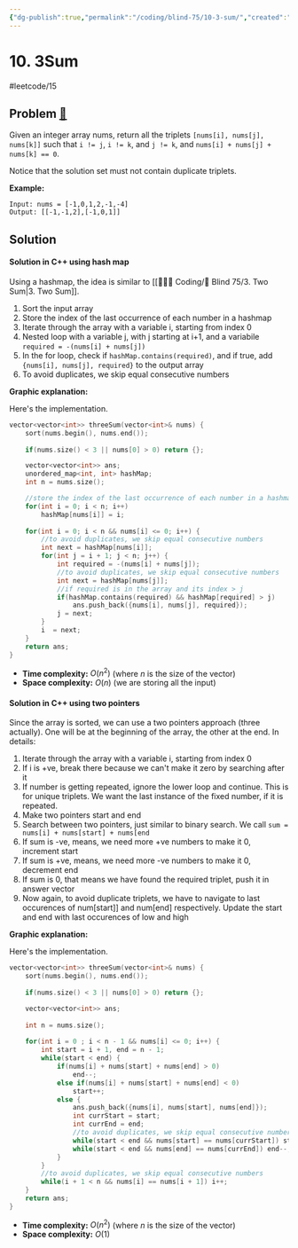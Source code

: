 ```yaml
---
{"dg-publish":true,"permalink":"/coding/blind-75/10-3-sum/","created":"2023-08-11T22:58:12.456+02:00","updated":"2023-09-25T19:14:39.274+02:00"}
---
```


# 10. 3Sum
#leetcode/15
## Problem [🔗](https://leetcode.com/problems/3sum)
Given an integer array nums, return all the triplets `[nums[i], nums[j], nums[k]]` such that `i != j`, `i != k`, and `j != k`, and `nums[i] + nums[j] + nums[k] == 0`.

Notice that the solution set must not contain duplicate triplets.

**Example:**
```
Input: nums = [-1,0,1,2,-1,-4]
Output: [[-1,-1,2],[-1,0,1]]
```

## Solution
#### Solution in C++ using hash map
Using a hashmap, the idea is similar to [[👨🏼‍💻 Coding/🧠 Blind 75/3. Two Sum\|3. Two Sum]].
1. Sort the input array
2. Store the index of the last occurrence of each number in a hashmap
3. Iterate through the array with a variable i, starting from index 0
4. Nested loop with a variable j, with j starting at i+1, and a variabile `required = -(nums[i] + nums[j])`
5. In the for loop, check if `hashMap.contains(required)`, and if true, add `{nums[i], nums[j], required}` to the output array
6. To avoid duplicates, we skip equal consecutive numbers

**Graphic explanation:**

<style> .container {font-family: sans-serif; text-align: center;} .button-wrapper button {z-index: 1;height: 40px; width: 100px; margin: 10px;padding: 5px;} .excalidraw .App-menu_top .buttonList { display: flex;} .excalidraw-wrapper { height: 800px; margin: 50px; position: relative;} :root[dir="ltr"] .excalidraw .layer-ui__wrapper .zen-mode-transition.App-menu_bottom--transition-left {transform: none;} </style><script src="https://cdn.jsdelivr.net/npm/react@17/umd/react.production.min.js"></script><script src="https://cdn.jsdelivr.net/npm/react-dom@17/umd/react-dom.production.min.js"></script><script type="text/javascript" src="https://cdn.jsdelivr.net/npm/@excalidraw/excalidraw@0/dist/excalidraw.production.min.js"></script><div id="ThreeSumexcalidraw.md1"></div><script>(function(){const InitialData={"type":"excalidraw","version":2,"source":"https://github.com/zsviczian/obsidian-excalidraw-plugin/releases/tag/1.9.2","elements":[{"type":"rectangle","version":682,"versionNonce":2038499729,"isDeleted":false,"id":"KBnmzjhC1ohaBYLC-E78N","fillStyle":"hachure","strokeWidth":1,"strokeStyle":"solid","roughness":1,"opacity":100,"angle":0,"x":-223.24482152323856,"y":-373.6533822286221,"strokeColor":"#000000","backgroundColor":"transparent","width":691.4482875437411,"height":115,"seed":715784260,"groupIds":[],"roundness":null,"boundElements":[],"updated":1695128877624,"link":null,"locked":false,"customData":{"legacyTextWrap":true}},{"type":"line","version":287,"versionNonce":572183551,"isDeleted":false,"id":"PBk6wSzDi_2iM6qmCGMwt","fillStyle":"hachure","strokeWidth":1,"strokeStyle":"solid","roughness":1,"opacity":100,"angle":0,"x":-116.48851964335574,"y":-372.07914821983303,"strokeColor":"#000000","backgroundColor":"transparent","width":0,"height":114.60369873046875,"seed":757601788,"groupIds":[],"roundness":{"type":2},"boundElements":[],"updated":1695128877624,"link":null,"locked":false,"startBinding":null,"endBinding":null,"lastCommittedPoint":null,"startArrowhead":null,"endArrowhead":null,"points":[[0,0],[0,114.60369873046875]]},{"type":"line","version":362,"versionNonce":1084993393,"isDeleted":false,"id":"Oq1DJUTo3jkyTllNm9Lf2","fillStyle":"hachure","strokeWidth":1,"strokeStyle":"solid","roughness":1,"opacity":100,"angle":0,"x":1.088933969925506,"y":-370.5293130147549,"strokeColor":"#000000","backgroundColor":"transparent","width":0,"height":114.60369873046875,"seed":696866756,"groupIds":[],"roundness":{"type":2},"boundElements":[],"updated":1695128877624,"link":null,"locked":false,"startBinding":null,"endBinding":null,"lastCommittedPoint":null,"startArrowhead":null,"endArrowhead":null,"points":[[0,0],[0,114.60369873046875]]},{"type":"line","version":632,"versionNonce":884866079,"isDeleted":false,"id":"L_L8a_fGumiolC3mxLndq","fillStyle":"hachure","strokeWidth":1,"strokeStyle":"solid","roughness":1,"opacity":100,"angle":0,"x":114.28809168476926,"y":-371.0781106221768,"strokeColor":"#000000","backgroundColor":"transparent","width":0,"height":114.60369873046875,"seed":271316604,"groupIds":[],"roundness":{"type":2},"boundElements":[],"updated":1695128877624,"link":null,"locked":false,"startBinding":null,"endBinding":null,"lastCommittedPoint":null,"startArrowhead":null,"endArrowhead":null,"points":[[0,0],[0,114.60369873046875]]},{"type":"line","version":771,"versionNonce":2068224337,"isDeleted":false,"id":"tVdUyGvk6gwf31mC6glZK","fillStyle":"hachure","strokeWidth":1,"strokeStyle":"solid","roughness":1,"opacity":100,"angle":0,"x":229.574163462113,"y":-371.1963967549893,"strokeColor":"#000000","backgroundColor":"transparent","width":0,"height":114.60369873046875,"seed":1368506180,"groupIds":[],"roundness":{"type":2},"boundElements":[],"updated":1695128877624,"link":null,"locked":false,"startBinding":null,"endBinding":null,"lastCommittedPoint":null,"startArrowhead":null,"endArrowhead":null,"points":[[0,0],[0,114.60369873046875]]},{"type":"text","version":242,"versionNonce":889659455,"isDeleted":false,"id":"M7aFcTrX","fillStyle":"hachure","strokeWidth":1,"strokeStyle":"solid","roughness":1,"opacity":100,"angle":0,"x":-182.298883412887,"y":-334.85791103721584,"strokeColor":"#000000","backgroundColor":"transparent","width":24.551986694335938,"height":45,"seed":417318652,"groupIds":[],"roundness":null,"boundElements":[],"updated":1695128877624,"link":null,"locked":false,"fontSize":36,"fontFamily":1,"text":"-1","rawText":"-1","textAlign":"left","verticalAlign":"top","containerId":null,"originalText":"-1","lineHeight":1.25,"baseline":32},{"type":"text","version":185,"versionNonce":1521043249,"isDeleted":false,"id":"fu0KfxFG","fillStyle":"hachure","strokeWidth":1,"strokeStyle":"solid","roughness":1,"opacity":100,"angle":0,"x":-72.7138766990198,"y":-335.67312686586865,"strokeColor":"#000000","backgroundColor":"transparent","width":24.767990112304688,"height":45,"seed":992032452,"groupIds":[],"roundness":null,"boundElements":[],"updated":1695128877624,"link":null,"locked":false,"fontSize":36,"fontFamily":1,"text":"0","rawText":"0","textAlign":"left","verticalAlign":"top","containerId":null,"originalText":"0","lineHeight":1.25,"baseline":32},{"type":"text","version":236,"versionNonce":1960231007,"isDeleted":false,"id":"bZarcjO1","fillStyle":"hachure","strokeWidth":1,"strokeStyle":"solid","roughness":1,"opacity":100,"angle":0,"x":162.94460108418332,"y":-338.79530792264256,"strokeColor":"#000000","backgroundColor":"transparent","width":25.631988525390625,"height":45,"seed":1121304132,"groupIds":[],"roundness":null,"boundElements":[],"updated":1695128877624,"link":null,"locked":false,"fontSize":36,"fontFamily":1,"text":"2","rawText":"2","textAlign":"left","verticalAlign":"top","containerId":null,"originalText":"2","lineHeight":1.25,"baseline":32},{"type":"text","version":200,"versionNonce":2033924369,"isDeleted":false,"id":"jw8cNnJS","fillStyle":"hachure","strokeWidth":1,"strokeStyle":"solid","roughness":1,"opacity":100,"angle":0,"x":275.64836695332394,"y":-338.26476745633397,"strokeColor":"#000000","backgroundColor":"transparent","width":24.551986694335938,"height":45,"seed":1293891580,"groupIds":[],"roundness":null,"boundElements":[],"updated":1695128877624,"link":null,"locked":false,"fontSize":36,"fontFamily":1,"text":"-1","rawText":"-1","textAlign":"left","verticalAlign":"top","containerId":null,"originalText":"-1","lineHeight":1.25,"baseline":32},{"type":"text","version":133,"versionNonce":905796735,"isDeleted":false,"id":"hozIbyJq","fillStyle":"hachure","strokeWidth":1,"strokeStyle":"solid","roughness":1,"opacity":100,"angle":0,"x":-374.30340578745665,"y":-339.0808092251269,"strokeColor":"#000000","backgroundColor":"transparent","width":103.67996215820312,"height":45,"seed":2045936508,"groupIds":[],"roundness":null,"boundElements":[],"updated":1695128877624,"link":null,"locked":false,"fontSize":36,"fontFamily":1,"text":"Input:","rawText":"Input:","textAlign":"left","verticalAlign":"top","containerId":null,"originalText":"Input:","lineHeight":1.25,"baseline":32},{"type":"text","version":227,"versionNonce":1440426513,"isDeleted":false,"id":"AepHEZNp","fillStyle":"hachure","strokeWidth":1,"strokeStyle":"solid","roughness":1,"opacity":100,"angle":0,"x":-631.8947204909665,"y":-123.03880191907513,"strokeColor":"#000000","backgroundColor":"transparent","width":196.3079071044922,"height":45,"seed":528873028,"groupIds":[],"roundness":null,"boundElements":[],"updated":1695109273871,"link":null,"locked":false,"fontSize":36,"fontFamily":1,"text":"Operations:","rawText":"Operations:","textAlign":"left","verticalAlign":"top","containerId":null,"originalText":"Operations:","lineHeight":1.25,"baseline":32},{"type":"text","version":115,"versionNonce":947121905,"isDeleted":false,"id":"o0DnBPO6","fillStyle":"hachure","strokeWidth":1,"strokeStyle":"solid","roughness":1,"opacity":100,"angle":0,"x":54.087014475372655,"y":-336.7003601267585,"strokeColor":"#1e1e1e","backgroundColor":"transparent","width":9.755996704101562,"height":45,"seed":574694527,"groupIds":[],"roundness":null,"boundElements":[],"updated":1695128877624,"link":null,"locked":false,"fontSize":36,"fontFamily":1,"text":"1","rawText":"1","textAlign":"left","verticalAlign":"top","containerId":null,"originalText":"1","lineHeight":1.25,"baseline":32},{"type":"line","version":384,"versionNonce":742093983,"isDeleted":false,"id":"0L_baol2KsG5YabTz2QeT","fillStyle":"hachure","strokeWidth":2,"strokeStyle":"solid","roughness":0,"opacity":100,"angle":0,"x":350.67532677132976,"y":-372.09571531621356,"strokeColor":"#000000","backgroundColor":"transparent","width":0,"height":114.60369873046875,"seed":666359999,"groupIds":[],"roundness":{"type":2},"boundElements":[],"updated":1695128877624,"link":null,"locked":false,"startBinding":null,"endBinding":null,"lastCommittedPoint":null,"startArrowhead":null,"endArrowhead":null,"points":[[0,0],[0,114.60369873046875]]},{"type":"text","version":137,"versionNonce":1591404753,"isDeleted":false,"id":"0lyWhOCp","fillStyle":"hachure","strokeWidth":2,"strokeStyle":"solid","roughness":0,"opacity":100,"angle":0,"x":405.22676222474945,"y":-339.4888818819088,"strokeColor":"#1e1e1e","backgroundColor":"transparent","width":23.039993286132812,"height":45,"seed":298775135,"groupIds":[],"roundness":null,"boundElements":[],"updated":1695128877624,"link":null,"locked":false,"fontSize":36,"fontFamily":1,"text":"4","rawText":"4","textAlign":"left","verticalAlign":"top","containerId":null,"originalText":"4","lineHeight":1.25,"baseline":32},{"type":"text","version":192,"versionNonce":1939085279,"isDeleted":false,"id":"UjbOtwmN","fillStyle":"hachure","strokeWidth":1,"strokeStyle":"solid","roughness":1,"opacity":100,"angle":0,"x":-379.62266867674776,"y":-121.51785939396575,"strokeColor":"#000000","backgroundColor":"transparent","width":123.98397827148438,"height":45,"seed":570790559,"groupIds":[],"roundness":null,"boundElements":[],"updated":1695109273872,"link":null,"locked":false,"fontSize":36,"fontFamily":1,"text":"1. Sort:","rawText":"1. Sort:","textAlign":"left","verticalAlign":"top","containerId":null,"originalText":"1. Sort:","lineHeight":1.25,"baseline":32},{"type":"rectangle","version":705,"versionNonce":1363220881,"isDeleted":false,"id":"11uEImFeELTduXX488e0H","fillStyle":"hachure","strokeWidth":1,"strokeStyle":"solid","roughness":1,"opacity":100,"angle":0,"x":-216.47636161527817,"y":-151.35799780884136,"strokeColor":"#000000","backgroundColor":"transparent","width":691.4482875437411,"height":115,"seed":466730033,"groupIds":[],"roundness":null,"boundElements":[],"updated":1695109273872,"link":null,"locked":false,"customData":{"legacyTextWrap":true}},{"type":"line","version":310,"versionNonce":841204735,"isDeleted":false,"id":"hxzXuvFRfyXOTZ28oyt2C","fillStyle":"hachure","strokeWidth":1,"strokeStyle":"solid","roughness":1,"opacity":100,"angle":0,"x":-109.72005973539535,"y":-149.7837638000523,"strokeColor":"#000000","backgroundColor":"transparent","width":0,"height":114.60369873046875,"seed":1200426513,"groupIds":[],"roundness":{"type":2},"boundElements":[],"updated":1695109273872,"link":null,"locked":false,"startBinding":null,"endBinding":null,"lastCommittedPoint":null,"startArrowhead":null,"endArrowhead":null,"points":[[0,0],[0,114.60369873046875]]},{"type":"line","version":385,"versionNonce":1172946801,"isDeleted":false,"id":"re4dgwsnKojoS6hZbQAWH","fillStyle":"hachure","strokeWidth":1,"strokeStyle":"solid","roughness":1,"opacity":100,"angle":0,"x":7.857393877885897,"y":-148.2339285949742,"strokeColor":"#000000","backgroundColor":"transparent","width":0,"height":114.60369873046875,"seed":1740841969,"groupIds":[],"roundness":{"type":2},"boundElements":[],"updated":1695109273872,"link":null,"locked":false,"startBinding":null,"endBinding":null,"lastCommittedPoint":null,"startArrowhead":null,"endArrowhead":null,"points":[[0,0],[0,114.60369873046875]]},{"type":"line","version":655,"versionNonce":908651551,"isDeleted":false,"id":"JhY-voQ-95gYvJnu3O3gy","fillStyle":"hachure","strokeWidth":1,"strokeStyle":"solid","roughness":1,"opacity":100,"angle":0,"x":121.05655159272965,"y":-148.78272620239608,"strokeColor":"#000000","backgroundColor":"transparent","width":0,"height":114.60369873046875,"seed":679181777,"groupIds":[],"roundness":{"type":2},"boundElements":[],"updated":1695109273872,"link":null,"locked":false,"startBinding":null,"endBinding":null,"lastCommittedPoint":null,"startArrowhead":null,"endArrowhead":null,"points":[[0,0],[0,114.60369873046875]]},{"type":"line","version":794,"versionNonce":1312991569,"isDeleted":false,"id":"mzLl_z_6N-NGapJGnIwwR","fillStyle":"hachure","strokeWidth":1,"strokeStyle":"solid","roughness":1,"opacity":100,"angle":0,"x":236.3426233700734,"y":-148.90101233520858,"strokeColor":"#000000","backgroundColor":"transparent","width":0,"height":114.60369873046875,"seed":1221434289,"groupIds":[],"roundness":{"type":2},"boundElements":[],"updated":1695109273872,"link":null,"locked":false,"startBinding":null,"endBinding":null,"lastCommittedPoint":null,"startArrowhead":null,"endArrowhead":null,"points":[[0,0],[0,114.60369873046875]]},{"type":"text","version":265,"versionNonce":731123775,"isDeleted":false,"id":"GZFARgyn","fillStyle":"hachure","strokeWidth":1,"strokeStyle":"solid","roughness":1,"opacity":100,"angle":0,"x":-175.5304235049266,"y":-112.56252661743513,"strokeColor":"#000000","backgroundColor":"transparent","width":24.551986694335938,"height":45,"seed":954269073,"groupIds":[],"roundness":null,"boundElements":[],"updated":1695109273872,"link":null,"locked":false,"fontSize":36,"fontFamily":1,"text":"-1","rawText":"-1","textAlign":"left","verticalAlign":"top","containerId":null,"originalText":"-1","lineHeight":1.25,"baseline":32},{"type":"text","version":210,"versionNonce":329471793,"isDeleted":false,"id":"vEC1sxW1","fillStyle":"hachure","strokeWidth":1,"strokeStyle":"solid","roughness":1,"opacity":100,"angle":0,"x":-65.94541679105942,"y":-113.37774244608788,"strokeColor":"#000000","backgroundColor":"transparent","width":24.551986694335938,"height":45,"seed":2012029809,"groupIds":[],"roundness":null,"boundElements":[],"updated":1695109273872,"link":null,"locked":false,"fontSize":36,"fontFamily":1,"text":"-1","rawText":"-1","textAlign":"left","verticalAlign":"top","containerId":null,"originalText":"-1","lineHeight":1.25,"baseline":32},{"type":"text","version":260,"versionNonce":1816506463,"isDeleted":false,"id":"fObUUe5e","fillStyle":"hachure","strokeWidth":1,"strokeStyle":"solid","roughness":1,"opacity":100,"angle":0,"x":169.7130609921437,"y":-116.4999235028619,"strokeColor":"#000000","backgroundColor":"transparent","width":9.755996704101562,"height":45,"seed":842632529,"groupIds":[],"roundness":null,"boundElements":[],"updated":1695109273872,"link":null,"locked":false,"fontSize":36,"fontFamily":1,"text":"1","rawText":"1","textAlign":"left","verticalAlign":"top","containerId":null,"originalText":"1","lineHeight":1.25,"baseline":32},{"type":"text","version":224,"versionNonce":678643985,"isDeleted":false,"id":"a9pYjUYH","fillStyle":"hachure","strokeWidth":1,"strokeStyle":"solid","roughness":1,"opacity":100,"angle":0,"x":282.41682686128433,"y":-115.96938303655331,"strokeColor":"#000000","backgroundColor":"transparent","width":25.631988525390625,"height":45,"seed":522042161,"groupIds":[],"roundness":null,"boundElements":[],"updated":1695109273872,"link":null,"locked":false,"fontSize":36,"fontFamily":1,"text":"2","rawText":"2","textAlign":"left","verticalAlign":"top","containerId":null,"originalText":"2","lineHeight":1.25,"baseline":32},{"type":"text","version":146,"versionNonce":1108233343,"isDeleted":false,"id":"I5PlkLLw","fillStyle":"hachure","strokeWidth":1,"strokeStyle":"solid","roughness":1,"opacity":100,"angle":0,"x":56.855474383333046,"y":-113.40497570697782,"strokeColor":"#1e1e1e","backgroundColor":"transparent","width":24.767990112304688,"height":45,"seed":520170769,"groupIds":[],"roundness":null,"boundElements":[],"updated":1695109273872,"link":null,"locked":false,"fontSize":36,"fontFamily":1,"text":"0","rawText":"0","textAlign":"left","verticalAlign":"top","containerId":null,"originalText":"0","lineHeight":1.25,"baseline":32},{"type":"line","version":407,"versionNonce":1714028273,"isDeleted":false,"id":"15nnNYX25fe5pX6O0PyiT","fillStyle":"hachure","strokeWidth":2,"strokeStyle":"solid","roughness":0,"opacity":100,"angle":0,"x":357.44378667929016,"y":-149.80033089643283,"strokeColor":"#000000","backgroundColor":"transparent","width":0,"height":114.60369873046875,"seed":425419505,"groupIds":[],"roundness":{"type":2},"boundElements":[],"updated":1695109273872,"link":null,"locked":false,"startBinding":null,"endBinding":null,"lastCommittedPoint":null,"startArrowhead":null,"endArrowhead":null,"points":[[0,0],[0,114.60369873046875]]},{"type":"text","version":160,"versionNonce":1756259487,"isDeleted":false,"id":"WeD8RZ04","fillStyle":"hachure","strokeWidth":2,"strokeStyle":"solid","roughness":0,"opacity":100,"angle":0,"x":411.99522213270984,"y":-117.19349746212804,"strokeColor":"#1e1e1e","backgroundColor":"transparent","width":23.039993286132812,"height":45,"seed":447995089,"groupIds":[],"roundness":null,"boundElements":[],"updated":1695109273872,"link":null,"locked":false,"fontSize":36,"fontFamily":1,"text":"4","rawText":"4","textAlign":"left","verticalAlign":"top","containerId":null,"originalText":"4","lineHeight":1.25,"baseline":32},{"type":"text","version":484,"versionNonce":189724881,"isDeleted":false,"id":"Cl8WgoXH","fillStyle":"hachure","strokeWidth":1,"strokeStyle":"solid","roughness":1,"opacity":100,"angle":0,"x":-522.1027422660222,"y":94.25704376228953,"strokeColor":"#000000","backgroundColor":"transparent","width":293.18389892578125,"height":90,"seed":896792305,"groupIds":[],"roundness":null,"boundElements":[],"updated":1695109273872,"link":null,"locked":false,"fontSize":36,"fontFamily":1,"text":"2. Store indexes\n    in hashmap:","rawText":"2. Store indexes\n    in hashmap:","textAlign":"left","verticalAlign":"top","containerId":null,"originalText":"2. Store indexes\n    in hashmap:","lineHeight":1.25,"baseline":77},{"type":"text","version":75,"versionNonce":1614016133,"isDeleted":true,"id":"E8iXn1Uw","fillStyle":"hachure","strokeWidth":2,"strokeStyle":"solid","roughness":0,"opacity":100,"angle":0,"x":-191.24700081724933,"y":121.39707604007333,"strokeColor":"#1e1e1e","backgroundColor":"transparent","width":439.9918212890625,"height":45,"seed":1539888799,"groupIds":[],"roundness":null,"boundElements":[],"updated":1695668089168,"link":null,"locked":false,"fontSize":36,"fontFamily":1,"text":"{ -1:1, 0:2, 1:3, 2:4, 4:5 }","rawText":"{ -1:1, 0:2, 1:3, 2:4, 4:5 }","textAlign":"left","verticalAlign":"top","containerId":null,"originalText":"{ -1:1, 0:2, 1:3, 2:4, 4:5 }","lineHeight":1.25,"baseline":32}],"appState":{"theme":"dark","viewBackgroundColor":"#ffffff","currentItemStrokeColor":"#1e1e1e","currentItemBackgroundColor":"transparent","currentItemFillStyle":"hachure","currentItemStrokeWidth":2,"currentItemStrokeStyle":"solid","currentItemRoughness":0,"currentItemOpacity":100,"currentItemFontFamily":1,"currentItemFontSize":36,"currentItemTextAlign":"left","currentItemStartArrowhead":null,"currentItemEndArrowhead":"triangle","scrollX":794.2906456472651,"scrollY":621.9572838164997,"zoom":{"value":0.7999999999999999},"currentItemRoundness":"sharp","gridSize":null,"colorPalette":{},"currentStrokeOptions":null,"previousGridSize":null},"files":{}};InitialData.scrollToContent=true;App=()=>{const e=React.useRef(null),t=React.useRef(null),[n,i]=React.useState({width:void 0,height:void 0});return React.useEffect(()=>{i({width:t.current.getBoundingClientRect().width,height:t.current.getBoundingClientRect().height});const e=()=>{i({width:t.current.getBoundingClientRect().width,height:t.current.getBoundingClientRect().height})};return window.addEventListener("resize",e),()=>window.removeEventListener("resize",e)},[t]),React.createElement(React.Fragment,null,React.createElement("div",{className:"excalidraw-wrapper",ref:t},React.createElement(ExcalidrawLib.Excalidraw,{ref:e,width:n.width,height:n.height,initialData:InitialData,viewModeEnabled:!0,zenModeEnabled:!0,gridModeEnabled:!1})))},excalidrawWrapper=document.getElementById("ThreeSumexcalidraw.md1");ReactDOM.render(React.createElement(App),excalidrawWrapper);})();</script>

<div id="DeleteMiddleNodeexcalidraw.md2"></div><script>(function(){const InitialData={"type":"excalidraw","version":2,"source":"https://excalidraw.com","elements":[{"type":"text","version":133,"versionNonce":1090313713,"isDeleted":false,"id":"4SqqOiED","fillStyle":"hachure","strokeWidth":1,"strokeStyle":"solid","roughness":1,"opacity":100,"angle":0,"x":-512.0760756437596,"y":-634.6970337471778,"strokeColor":"#000000","backgroundColor":"transparent","width":58,"height":25,"seed":269210449,"groupIds":[],"strokeSharpness":"sharp","boundElements":[],"updated":1660469807686,"link":null,"locked":false,"fontSize":20,"fontFamily":1,"text":"Input:","rawText":"Input:","baseline":18,"textAlign":"left","verticalAlign":"top","containerId":null,"originalText":"Input:"},{"type":"rectangle","version":418,"versionNonce":3995039,"isDeleted":false,"id":"EhA0Toa1Oj9UsGDtlk0pa","fillStyle":"hachure","strokeWidth":1,"strokeStyle":"solid","roughness":1,"opacity":100,"angle":0,"x":-267.67110259890165,"y":-653.0545817979178,"strokeColor":"#000000","backgroundColor":"transparent","width":60,"height":61.666656494140625,"seed":634029631,"groupIds":[],"strokeSharpness":"sharp","boundElements":[{"id":"q2Ab27q2","type":"text"},{"id":"zkOnenulQlPU6QTH1ysdz","type":"arrow"},{"id":"nWVKJsGKa0kXJLhJKhqGA","type":"arrow"}],"updated":1660469807686,"link":null,"locked":false},{"type":"rectangle","version":503,"versionNonce":1718482897,"isDeleted":false,"id":"P1884abjRDiH1COZMQQDN","fillStyle":"hachure","strokeWidth":1,"strokeStyle":"solid","roughness":1,"opacity":100,"angle":0,"x":-128.98059443762935,"y":-653.2212230332693,"strokeColor":"#000000","backgroundColor":"transparent","width":60,"height":61.666656494140625,"seed":1454850353,"groupIds":[],"strokeSharpness":"sharp","boundElements":[{"id":"ecXTSpbY","type":"text"},{"id":"7H-RNiHVihSt7q8b2CxcR","type":"arrow"}],"updated":1660469807686,"link":null,"locked":false},{"type":"rectangle","version":597,"versionNonce":2037049791,"isDeleted":false,"id":"oNafvX57MxY75BTtJT92E","fillStyle":"hachure","strokeWidth":1,"strokeStyle":"solid","roughness":1,"opacity":100,"angle":0,"x":23.57886688352022,"y":-652.4712459214529,"strokeColor":"#000000","backgroundColor":"transparent","width":60,"height":61.666656494140625,"seed":71132767,"groupIds":[],"strokeSharpness":"sharp","boundElements":[{"id":"1Q5UiLHJ","type":"text"},{"id":"lTFoPMdJVoTDFzy1Sxb9p","type":"arrow"}],"updated":1660469807686,"link":null,"locked":false},{"type":"rectangle","version":697,"versionNonce":1449186737,"isDeleted":false,"id":"iPAc7srFHnUyRdTBvc0wE","fillStyle":"hachure","strokeWidth":1,"strokeStyle":"solid","roughness":1,"opacity":100,"angle":0,"x":161.07892791867647,"y":-652.6378871568045,"strokeColor":"#000000","backgroundColor":"transparent","width":60,"height":61.666656494140625,"seed":1970926353,"groupIds":[],"strokeSharpness":"sharp","boundElements":[{"id":"W053voJ1","type":"text"},{"id":"lTFoPMdJVoTDFzy1Sxb9p","type":"arrow"}],"updated":1660469807686,"link":null,"locked":false},{"type":"text","version":349,"versionNonce":1560631775,"isDeleted":false,"id":"ecXTSpbY","fillStyle":"hachure","strokeWidth":1,"strokeStyle":"solid","roughness":1,"opacity":100,"angle":0,"x":-123.98059443762935,"y":-640.387894786199,"strokeColor":"#000000","backgroundColor":"transparent","width":50,"height":36,"seed":1892378865,"groupIds":[],"strokeSharpness":"sharp","boundElements":[],"updated":1660469807686,"link":null,"locked":false,"fontSize":28,"fontFamily":1,"text":"3","rawText":"3","baseline":25,"textAlign":"center","verticalAlign":"middle","containerId":"P1884abjRDiH1COZMQQDN","originalText":"3"},{"type":"text","version":347,"versionNonce":1677522833,"isDeleted":false,"id":"1Q5UiLHJ","fillStyle":"hachure","strokeWidth":1,"strokeStyle":"solid","roughness":1,"opacity":100,"angle":0,"x":28.57886688352022,"y":-639.6379176743826,"strokeColor":"#000000","backgroundColor":"transparent","width":50,"height":36,"seed":1655741087,"groupIds":[],"strokeSharpness":"sharp","boundElements":[],"updated":1660469807686,"link":null,"locked":false,"fontSize":28,"fontFamily":1,"text":"4","rawText":"4","baseline":25,"textAlign":"center","verticalAlign":"middle","containerId":"oNafvX57MxY75BTtJT92E","originalText":"4"},{"type":"text","version":347,"versionNonce":538756607,"isDeleted":false,"id":"W053voJ1","fillStyle":"hachure","strokeWidth":1,"strokeStyle":"solid","roughness":1,"opacity":100,"angle":0,"x":166.07892791867647,"y":-639.8045589097342,"strokeColor":"#000000","backgroundColor":"transparent","width":50,"height":36,"seed":1379082961,"groupIds":[],"strokeSharpness":"sharp","boundElements":[],"updated":1660469807686,"link":null,"locked":false,"fontSize":28,"fontFamily":1,"text":"5","rawText":"5","baseline":25,"textAlign":"center","verticalAlign":"middle","containerId":"iPAc7srFHnUyRdTBvc0wE","originalText":"5"},{"type":"arrow","version":762,"versionNonce":293199217,"isDeleted":false,"id":"7H-RNiHVihSt7q8b2CxcR","fillStyle":"hachure","strokeWidth":1,"strokeStyle":"solid","roughness":1,"opacity":100,"angle":0,"x":-190.17110259890165,"y":-620.5545817979178,"strokeColor":"#000000","backgroundColor":"transparent","width":47.85713413783466,"height":0.8434717335732103,"seed":2015489727,"groupIds":[],"strokeSharpness":"round","boundElements":[],"updated":1660469807686,"link":null,"locked":false,"startBinding":null,"endBinding":{"elementId":"P1884abjRDiH1COZMQQDN","gap":13.333374023437614,"focus":-0.007209339518029114},"lastCommittedPoint":null,"startArrowhead":null,"endArrowhead":"triangle","points":[[0,0],[47.85713413783466,-0.8434717335732103]]},{"type":"arrow","version":522,"versionNonce":1102163487,"isDeleted":false,"id":"zC4-N_Yt5zMn22UB5l250","fillStyle":"hachure","strokeWidth":1,"strokeStyle":"solid","roughness":1,"opacity":100,"angle":0,"x":-47.33775909304228,"y":-621.63787952741,"strokeColor":"#000000","backgroundColor":"transparent","width":46.66668701171875,"height":0.833343505859375,"seed":105423025,"groupIds":[],"strokeSharpness":"round","boundElements":[],"updated":1660469807686,"link":null,"locked":false,"startBinding":null,"endBinding":null,"lastCommittedPoint":null,"startArrowhead":null,"endArrowhead":"triangle","points":[[0,0],[46.66668701171875,-0.833343505859375]]},{"type":"arrow","version":1242,"versionNonce":773785425,"isDeleted":false,"id":"lTFoPMdJVoTDFzy1Sxb9p","fillStyle":"hachure","strokeWidth":1,"strokeStyle":"solid","roughness":1,"opacity":100,"angle":0,"x":98.4956149303953,"y":-620.9712535508473,"strokeColor":"#000000","backgroundColor":"transparent","width":46.66668701171872,"height":0.833343505859375,"seed":1486077663,"groupIds":[],"strokeSharpness":"round","boundElements":[],"updated":1660469807686,"link":null,"locked":false,"startBinding":{"elementId":"oNafvX57MxY75BTtJT92E","gap":14.916748046875057,"focus":0.046821896291061836},"endBinding":{"elementId":"iPAc7srFHnUyRdTBvc0wE","gap":15.916625976562443,"focus":0.02614001949280372},"lastCommittedPoint":null,"startArrowhead":null,"endArrowhead":"triangle","points":[[0,0],[46.66668701171872,-0.833343505859375]]},{"type":"rectangle","version":1230,"versionNonce":213160511,"isDeleted":false,"id":"pp-ux3se446lH7eN-XEzB","fillStyle":"hachure","strokeWidth":1,"strokeStyle":"solid","roughness":1,"opacity":100,"angle":0,"x":-403.52068174060776,"y":-656.2992225376474,"strokeColor":"#000000","backgroundColor":"transparent","width":60,"height":61.666656494140625,"seed":2058576529,"groupIds":[],"strokeSharpness":"sharp","boundElements":[{"id":"zkOnenulQlPU6QTH1ysdz","type":"arrow"},{"id":"5Xw4y3vf","type":"text"}],"updated":1660469807686,"link":null,"locked":false},{"type":"arrow","version":2378,"versionNonce":876868913,"isDeleted":false,"id":"zkOnenulQlPU6QTH1ysdz","fillStyle":"hachure","strokeWidth":1,"strokeStyle":"solid","roughness":1,"opacity":100,"angle":0,"x":-330.1411732304928,"y":-622.2472689944271,"strokeColor":"#000000","backgroundColor":"transparent","width":46.66668701171881,"height":0.833343505859375,"seed":2083186801,"groupIds":[],"strokeSharpness":"round","boundElements":[],"updated":1660469807686,"link":null,"locked":false,"startBinding":{"elementId":"pp-ux3se446lH7eN-XEzB","gap":13.379508510114931,"focus":0.12729963587626458},"endBinding":{"elementId":"EhA0Toa1Oj9UsGDtlk0pa","gap":15.803383619872363,"focus":0.05346946126613694},"lastCommittedPoint":null,"startArrowhead":null,"endArrowhead":"triangle","points":[[0,0],[46.66668701171881,-0.833343505859375]]},{"type":"text","version":390,"versionNonce":436597343,"isDeleted":false,"id":"kzQJyvmy","fillStyle":"hachure","strokeWidth":1,"strokeStyle":"solid","roughness":1,"opacity":100,"angle":0,"x":-559.5820131804632,"y":-492.89920728213167,"strokeColor":"#000000","backgroundColor":"transparent","width":110,"height":25,"seed":1588253471,"groupIds":[],"strokeSharpness":"sharp","boundElements":[],"updated":1660469807686,"link":null,"locked":false,"fontSize":20,"fontFamily":1,"text":"Operations:","rawText":"Operations:","baseline":18,"textAlign":"left","verticalAlign":"top","containerId":null,"originalText":"Operations:"},{"type":"text","version":232,"versionNonce":1733306129,"isDeleted":false,"id":"q2Ab27q2","fillStyle":"hachure","strokeWidth":1,"strokeStyle":"solid","roughness":1,"opacity":100,"angle":0,"x":-262.67110259890165,"y":-640.2212535508475,"strokeColor":"#000000","backgroundColor":"transparent","width":50,"height":36,"seed":1417065041,"groupIds":[],"strokeSharpness":"sharp","boundElements":[],"updated":1660469807686,"link":null,"locked":false,"fontSize":28,"fontFamily":1,"text":"2","rawText":"2","baseline":25,"textAlign":"center","verticalAlign":"middle","containerId":"EhA0Toa1Oj9UsGDtlk0pa","originalText":"2"},{"type":"rectangle","version":593,"versionNonce":309743231,"isDeleted":false,"id":"TJiaFflcQ5yAd31wV3Epw","fillStyle":"hachure","strokeWidth":1,"strokeStyle":"solid","roughness":1,"opacity":100,"angle":0,"x":-264.69699333863144,"y":-359.5403836122629,"strokeColor":"#000000","backgroundColor":"transparent","width":60,"height":61.666656494140625,"seed":795186047,"groupIds":[],"strokeSharpness":"sharp","boundElements":[{"id":"FimuBHRk","type":"text"},{"id":"AnRSRF-cUYO2paKGto_S8","type":"arrow"},{"id":"GMfZg6D1s_asN4qyBrbbW","type":"arrow"},{"id":"g-l3przpaOlC2BdgrY5lY","type":"arrow"}],"updated":1660469807686,"link":null,"locked":false},{"type":"rectangle","version":691,"versionNonce":834346225,"isDeleted":false,"id":"9Bpy8M0NmAQNpHoaSV-ll","fillStyle":"hachure","strokeWidth":1,"strokeStyle":"solid","roughness":1,"opacity":100,"angle":0,"x":-127.1969323034752,"y":-359.70702484761443,"strokeColor":"#000000","backgroundColor":"transparent","width":60,"height":61.666656494140625,"seed":302950385,"groupIds":[],"strokeSharpness":"sharp","boundElements":[{"id":"Mk6SRfui","type":"text"},{"id":"quYmOV58EErYwvfxNMvAz","type":"arrow"}],"updated":1660469807686,"link":null,"locked":false},{"type":"rectangle","version":788,"versionNonce":818292383,"isDeleted":false,"id":"GOLvYFzWJilZE2eFmAiAj","fillStyle":"hachure","strokeWidth":1,"strokeStyle":"solid","roughness":1,"opacity":100,"angle":0,"x":28.636258614493556,"y":-358.957047735798,"strokeColor":"#000000","backgroundColor":"transparent","width":60,"height":61.666656494140625,"seed":1501875103,"groupIds":[],"strokeSharpness":"sharp","boundElements":[{"id":"VlguLRxO","type":"text"},{"id":"SD5s-SF58tUsM1xfRqTuL","type":"arrow"},{"id":"AnRSRF-cUYO2paKGto_S8","type":"arrow"}],"updated":1660469807686,"link":null,"locked":false},{"type":"rectangle","version":882,"versionNonce":1124882129,"isDeleted":false,"id":"0pBoYkoBd0BI1G3ETIeEc","fillStyle":"hachure","strokeWidth":1,"strokeStyle":"solid","roughness":1,"opacity":100,"angle":0,"x":164.05303717894668,"y":-359.1236889711496,"strokeColor":"#000000","backgroundColor":"transparent","width":60,"height":61.666656494140625,"seed":112624081,"groupIds":[],"strokeSharpness":"sharp","boundElements":[{"id":"cnZRSgHf","type":"text"},{"id":"SD5s-SF58tUsM1xfRqTuL","type":"arrow"},{"id":"DYTeuDHR30ce2qtycUdNG","type":"arrow"}],"updated":1660469807686,"link":null,"locked":false},{"type":"text","version":533,"versionNonce":61209279,"isDeleted":false,"id":"Mk6SRfui","fillStyle":"hachure","strokeWidth":1,"strokeStyle":"solid","roughness":1,"opacity":100,"angle":0,"x":-122.1969323034752,"y":-346.8736966005441,"strokeColor":"#000000","backgroundColor":"transparent","width":50,"height":36,"seed":1195900863,"groupIds":[],"strokeSharpness":"sharp","boundElements":[],"updated":1660469807686,"link":null,"locked":false,"fontSize":28,"fontFamily":1,"text":"3","rawText":"3","baseline":25,"textAlign":"center","verticalAlign":"middle","containerId":"9Bpy8M0NmAQNpHoaSV-ll","originalText":"3"},{"type":"text","version":533,"versionNonce":1843090609,"isDeleted":false,"id":"VlguLRxO","fillStyle":"hachure","strokeWidth":1,"strokeStyle":"solid","roughness":1,"opacity":100,"angle":0,"x":33.636258614493556,"y":-346.1237194887277,"strokeColor":"#000000","backgroundColor":"transparent","width":50,"height":36,"seed":822615985,"groupIds":[],"strokeSharpness":"sharp","boundElements":[],"updated":1660469807687,"link":null,"locked":false,"fontSize":28,"fontFamily":1,"text":"4","rawText":"4","baseline":25,"textAlign":"center","verticalAlign":"middle","containerId":"GOLvYFzWJilZE2eFmAiAj","originalText":"4"},{"type":"text","version":531,"versionNonce":1874217695,"isDeleted":false,"id":"cnZRSgHf","fillStyle":"hachure","strokeWidth":1,"strokeStyle":"solid","roughness":1,"opacity":100,"angle":0,"x":169.05303717894668,"y":-346.2903607240793,"strokeColor":"#000000","backgroundColor":"transparent","width":50,"height":36,"seed":1523560415,"groupIds":[],"strokeSharpness":"sharp","boundElements":[],"updated":1660469807687,"link":null,"locked":false,"fontSize":28,"fontFamily":1,"text":"5","rawText":"5","baseline":25,"textAlign":"center","verticalAlign":"middle","containerId":"0pBoYkoBd0BI1G3ETIeEc","originalText":"5"},{"type":"arrow","version":1801,"versionNonce":1171232401,"isDeleted":false,"id":"SD5s-SF58tUsM1xfRqTuL","fillStyle":"hachure","strokeWidth":1,"strokeStyle":"solid","roughness":1,"opacity":100,"angle":0,"x":103.55300666136868,"y":-328.23899017084403,"strokeColor":"#000000","backgroundColor":"transparent","width":44.583404541015554,"height":0.8085908462655311,"seed":1059783057,"groupIds":[],"strokeSharpness":"round","boundElements":[],"updated":1660469807687,"link":null,"locked":false,"startBinding":{"elementId":"GOLvYFzWJilZE2eFmAiAj","gap":14.916748046875114,"focus":0.022288822558162915},"endBinding":{"elementId":"0pBoYkoBd0BI1G3ETIeEc","gap":15.916625976562443,"focus":0.05067309322569901},"lastCommittedPoint":null,"startArrowhead":null,"endArrowhead":"triangle","points":[[0,0],[44.583404541015554,-0.8085908462655311]]},{"type":"rectangle","version":1167,"versionNonce":1904711423,"isDeleted":false,"id":"8EB6ThM9pcnrE5c5BxGi-","fillStyle":"hachure","strokeWidth":1,"strokeStyle":"solid","roughness":1,"opacity":100,"angle":0,"x":302.69761169892064,"y":-359.9766627368032,"strokeColor":"#000000","backgroundColor":"transparent","width":60,"height":61.666656494140625,"seed":1579965439,"groupIds":[],"strokeSharpness":"sharp","boundElements":[{"id":"DYTeuDHR30ce2qtycUdNG","type":"arrow"},{"id":"5Xw4y3vf","type":"text"}],"updated":1660469807687,"link":null,"locked":false},{"type":"arrow","version":2373,"versionNonce":2107677809,"isDeleted":false,"id":"DYTeuDHR30ce2qtycUdNG","fillStyle":"hachure","strokeWidth":1,"strokeStyle":"solid","roughness":1,"opacity":100,"angle":0,"x":239.34466315550918,"y":-327.7831995708183,"strokeColor":"#000000","backgroundColor":"transparent","width":47.43632256684907,"height":1.110015081776453,"seed":777430897,"groupIds":[],"strokeSharpness":"round","boundElements":[],"updated":1660469807687,"link":null,"locked":false,"startBinding":{"elementId":"0pBoYkoBd0BI1G3ETIeEc","gap":15.2916259765625,"focus":0.04968998353571918},"endBinding":{"elementId":"8EB6ThM9pcnrE5c5BxGi-","gap":15.916625976562386,"focus":0.02614001949280476},"lastCommittedPoint":null,"startArrowhead":null,"endArrowhead":"triangle","points":[[0,0],[47.43632256684907,-1.110015081776453]]},{"type":"text","version":402,"versionNonce":530210591,"isDeleted":false,"id":"FimuBHRk","fillStyle":"hachure","strokeWidth":1,"strokeStyle":"solid","roughness":1,"opacity":100,"angle":0,"x":-259.69699333863144,"y":-346.70705536519256,"strokeColor":"#000000","backgroundColor":"transparent","width":50,"height":36,"seed":90080287,"groupIds":[],"strokeSharpness":"sharp","boundElements":[],"updated":1660469807687,"link":null,"locked":false,"fontSize":28,"fontFamily":1,"text":"3","rawText":"3","baseline":25,"textAlign":"center","verticalAlign":"middle","containerId":"TJiaFflcQ5yAd31wV3Epw","originalText":"3"},{"type":"line","version":377,"versionNonce":85321297,"isDeleted":false,"id":"rnVbvNF0kGxeJwysgWGkI","fillStyle":"hachure","strokeWidth":4,"strokeStyle":"solid","roughness":0,"opacity":100,"angle":0,"x":-145.630284962374,"y":-377.7441803497127,"strokeColor":"#e67700","backgroundColor":"transparent","width":96.96934511510813,"height":96.96934511510813,"seed":2116628753,"groupIds":[],"strokeSharpness":"round","boundElements":[],"updated":1660469807687,"link":null,"locked":false,"startBinding":null,"endBinding":null,"lastCommittedPoint":null,"startArrowhead":null,"endArrowhead":null,"points":[[0,0],[96.96934511510813,96.96934511510813]]},{"type":"line","version":558,"versionNonce":1818174271,"isDeleted":false,"id":"Przp6b4QMaG0EH3ReKIhB","fillStyle":"hachure","strokeWidth":4,"strokeStyle":"solid","roughness":0,"opacity":100,"angle":1.5490174612146994,"x":-145.630284962374,"y":-381.43825063981205,"strokeColor":"#e67700","backgroundColor":"transparent","width":96.96934511510813,"height":96.96934511510813,"seed":957015167,"groupIds":[],"strokeSharpness":"round","boundElements":[],"updated":1660469807687,"link":null,"locked":false,"startBinding":null,"endBinding":null,"lastCommittedPoint":null,"startArrowhead":null,"endArrowhead":null,"points":[[0,0],[96.96934511510813,96.96934511510813]]},{"type":"rectangle","version":810,"versionNonce":803747537,"isDeleted":false,"id":"oTsDGxJTh4DuYXbdaJY70","fillStyle":"hachure","strokeWidth":1,"strokeStyle":"solid","roughness":1,"opacity":100,"angle":0,"x":-262.1900581002838,"y":-205.95123395445216,"strokeColor":"#000000","backgroundColor":"transparent","width":60,"height":61.666656494140625,"seed":1558374129,"groupIds":[],"strokeSharpness":"sharp","boundElements":[{"id":"RDC6LTo1","type":"text"},{"id":"4aKuIr0IpX2ovJg8ofjNa","type":"arrow"},{"id":"8qfSCR_ACYSGjRN7spinH","type":"arrow"}],"updated":1660469814547,"link":null,"locked":false},{"type":"rectangle","version":1050,"versionNonce":1429436049,"isDeleted":false,"id":"mAF5zrZ_lxBoSB6LuIyw3","fillStyle":"hachure","strokeWidth":1,"strokeStyle":"solid","roughness":1,"opacity":100,"angle":0,"x":-114.08531235921208,"y":-205.36789807798732,"strokeColor":"#000000","backgroundColor":"transparent","width":60,"height":61.666656494140625,"seed":72875167,"groupIds":[],"strokeSharpness":"sharp","boundElements":[{"id":"JsXv9fOk","type":"text"},{"id":"mh4EPGEAWAz3lJBRBdrI0","type":"arrow"}],"updated":1660469814547,"link":null,"locked":false},{"type":"rectangle","version":1147,"versionNonce":580943647,"isDeleted":false,"id":"J9SUSP9hXth_9JukElaUH","fillStyle":"hachure","strokeWidth":1,"strokeStyle":"solid","roughness":1,"opacity":100,"angle":0,"x":23.414748675944168,"y":-205.53453931333888,"strokeColor":"#000000","backgroundColor":"transparent","width":60,"height":61.666656494140625,"seed":178970833,"groupIds":[],"strokeSharpness":"sharp","boundElements":[{"id":"kYguCuiv","type":"text"},{"id":"mh4EPGEAWAz3lJBRBdrI0","type":"arrow"},{"id":"xOPtNqc0B2HjRHJ1myKmW","type":"arrow"}],"updated":1660469814547,"link":null,"locked":false},{"type":"text","version":796,"versionNonce":1657911039,"isDeleted":false,"id":"JsXv9fOk","fillStyle":"hachure","strokeWidth":1,"strokeStyle":"solid","roughness":1,"opacity":100,"angle":0,"x":-109.08531235921208,"y":-192.534569830917,"strokeColor":"#000000","backgroundColor":"transparent","width":50,"height":36,"seed":1921847487,"groupIds":[],"strokeSharpness":"sharp","boundElements":[],"updated":1660469814547,"link":null,"locked":false,"fontSize":28,"fontFamily":1,"text":"4","rawText":"4","baseline":25,"textAlign":"center","verticalAlign":"middle","containerId":"mAF5zrZ_lxBoSB6LuIyw3","originalText":"4"},{"type":"text","version":796,"versionNonce":889308753,"isDeleted":false,"id":"kYguCuiv","fillStyle":"hachure","strokeWidth":1,"strokeStyle":"solid","roughness":1,"opacity":100,"angle":0,"x":28.414748675944168,"y":-192.70121106626857,"strokeColor":"#000000","backgroundColor":"transparent","width":50,"height":36,"seed":353935025,"groupIds":[],"strokeSharpness":"sharp","boundElements":[],"updated":1660469814547,"link":null,"locked":false,"fontSize":28,"fontFamily":1,"text":"5","rawText":"5","baseline":25,"textAlign":"center","verticalAlign":"middle","containerId":"J9SUSP9hXth_9JukElaUH","originalText":"5"},{"type":"arrow","version":2603,"versionNonce":690672433,"isDeleted":false,"id":"mh4EPGEAWAz3lJBRBdrI0","fillStyle":"hachure","strokeWidth":1,"strokeStyle":"solid","roughness":1,"opacity":100,"angle":0,"x":-39.168564312336954,"y":-173.8679057073817,"strokeColor":"#000000","backgroundColor":"transparent","width":46.66668701171868,"height":0.8333435058594034,"seed":1565171935,"groupIds":[],"strokeSharpness":"round","boundElements":[],"updated":1660469815727,"link":null,"locked":false,"startBinding":{"elementId":"mAF5zrZ_lxBoSB6LuIyw3","focus":0.04682189629106367,"gap":14.916748046875128},"endBinding":{"elementId":"J9SUSP9hXth_9JukElaUH","focus":0.026140019492804645,"gap":15.916625976562443},"lastCommittedPoint":null,"startArrowhead":null,"endArrowhead":"triangle","points":[[0,0],[46.66668701171868,-0.8333435058594034]]},{"type":"rectangle","version":1430,"versionNonce":902768145,"isDeleted":false,"id":"Qq36OmTtvkENr0J3uSoDE","fillStyle":"hachure","strokeWidth":1,"strokeStyle":"solid","roughness":1,"opacity":100,"angle":0,"x":161.28968764078792,"y":-205.61790570738185,"strokeColor":"#000000","backgroundColor":"transparent","width":60,"height":61.666656494140625,"seed":1792254097,"groupIds":[],"strokeSharpness":"sharp","boundElements":[{"id":"xOPtNqc0B2HjRHJ1myKmW","type":"arrow"}],"updated":1660469814547,"link":null,"locked":false},{"type":"arrow","version":3178,"versionNonce":397100305,"isDeleted":false,"id":"xOPtNqc0B2HjRHJ1myKmW","fillStyle":"hachure","strokeWidth":1,"strokeStyle":"solid","roughness":1,"opacity":100,"angle":0,"x":98.70637465250665,"y":-173.9512721014248,"strokeColor":"#000000","backgroundColor":"transparent","width":46.66668701171888,"height":0.8333435058594034,"seed":371272959,"groupIds":[],"strokeSharpness":"round","boundElements":[],"updated":1660469815727,"link":null,"locked":false,"startBinding":{"elementId":"J9SUSP9hXth_9JukElaUH","focus":0.0496899835357199,"gap":15.291625976562486},"endBinding":{"elementId":"Qq36OmTtvkENr0J3uSoDE","focus":0.02614001949280812,"gap":15.916625976562386},"lastCommittedPoint":null,"startArrowhead":null,"endArrowhead":"triangle","points":[[0,0],[46.66668701171888,-0.8333435058594034]]},{"type":"text","version":622,"versionNonce":1257773759,"isDeleted":false,"id":"RDC6LTo1","fillStyle":"hachure","strokeWidth":1,"strokeStyle":"solid","roughness":1,"opacity":100,"angle":0,"x":-257.1900581002838,"y":-193.11790570738185,"strokeColor":"#000000","backgroundColor":"transparent","width":50,"height":36,"seed":965961329,"groupIds":[],"strokeSharpness":"sharp","boundElements":[],"updated":1660469814547,"link":null,"locked":false,"fontSize":28,"fontFamily":1,"text":"3","rawText":"3","baseline":25,"textAlign":"center","verticalAlign":"middle","containerId":"oTsDGxJTh4DuYXbdaJY70","originalText":"3"},{"type":"arrow","version":1331,"versionNonce":256145311,"isDeleted":false,"id":"JaQwLbdD7YuOhLwU-46uc","fillStyle":"hachure","strokeWidth":1,"strokeStyle":"solid","roughness":1,"opacity":100,"angle":0,"x":-178.7378661672787,"y":-173.3823188916832,"strokeColor":"#000000","backgroundColor":"transparent","width":46.66668701171869,"height":0.833343505859375,"seed":1544239423,"groupIds":[],"strokeSharpness":"round","boundElements":[],"updated":1660469814547,"link":null,"locked":false,"startBinding":null,"endBinding":null,"lastCommittedPoint":null,"startArrowhead":null,"endArrowhead":"triangle","points":[[0,0],[46.66668701171869,-0.833343505859375]]},{"type":"text","version":457,"versionNonce":1137915281,"isDeleted":false,"id":"2aT7HdIB","fillStyle":"hachure","strokeWidth":1,"strokeStyle":"solid","roughness":1,"opacity":100,"angle":0,"x":-98.5149200620636,"y":-413.9745573871345,"strokeColor":"#000000","backgroundColor":"transparent","width":46,"height":25,"seed":2036920735,"groupIds":[],"strokeSharpness":"sharp","boundElements":[{"id":"quYmOV58EErYwvfxNMvAz","type":"arrow"}],"updated":1660469807687,"link":null,"locked":false,"fontSize":20,"fontFamily":1,"text":"temp","rawText":"temp","baseline":18,"textAlign":"left","verticalAlign":"top","containerId":null,"originalText":"temp"},{"type":"arrow","version":1592,"versionNonce":2119264255,"isDeleted":false,"id":"quYmOV58EErYwvfxNMvAz","fillStyle":"hachure","strokeWidth":1,"strokeStyle":"solid","roughness":0,"opacity":100,"angle":1.024896506419994,"x":-88.07346751351702,"y":-387.17822134886853,"strokeColor":"#000000","backgroundColor":"transparent","width":8.571103753112311,"height":20.948992047003003,"seed":1661975505,"groupIds":[],"strokeSharpness":"round","boundElements":[],"updated":1660469807687,"link":null,"locked":false,"startBinding":{"elementId":"2aT7HdIB","gap":3.1699145733585965,"focus":-0.3113212090619076},"endBinding":{"elementId":"9Bpy8M0NmAQNpHoaSV-ll","gap":7.895782989343729,"focus":-0.41570546809487247},"lastCommittedPoint":null,"startArrowhead":null,"endArrowhead":"triangle","points":[[0,0],[8.571103753112311,20.948992047003003]]},{"type":"text","version":524,"versionNonce":1473796977,"isDeleted":false,"id":"efW6qPCK","fillStyle":"hachure","strokeWidth":0.5,"strokeStyle":"solid","roughness":0,"opacity":100,"angle":0,"x":-380.734333597975,"y":-637.7777751548074,"strokeColor":"#000000","backgroundColor":"transparent","width":14,"height":36,"seed":1080186335,"groupIds":[],"strokeSharpness":"sharp","boundElements":[],"updated":1660469807687,"link":null,"locked":false,"fontSize":28,"fontFamily":1,"text":"?","rawText":"?","baseline":25,"textAlign":"left","verticalAlign":"top","containerId":null,"originalText":"?"},{"type":"text","version":404,"versionNonce":1963069471,"isDeleted":false,"id":"3POpRm8f","fillStyle":"hachure","strokeWidth":0.5,"strokeStyle":"solid","roughness":0,"opacity":100,"angle":0,"x":311.55759830367987,"y":-345.00198431608965,"strokeColor":"#000000","backgroundColor":"transparent","width":45,"height":36,"seed":771603345,"groupIds":[],"strokeSharpness":"sharp","boundElements":[],"updated":1660469807687,"link":null,"locked":false,"fontSize":28,"fontFamily":1,"text":"null","rawText":"null","baseline":25,"textAlign":"left","verticalAlign":"top","containerId":null,"originalText":"null"},{"type":"text","version":445,"versionNonce":1326945745,"isDeleted":false,"id":"uRTFKukA","fillStyle":"hachure","strokeWidth":0.5,"strokeStyle":"solid","roughness":0,"opacity":100,"angle":0,"x":171.72087302650942,"y":-192.13588491475144,"strokeColor":"#000000","backgroundColor":"transparent","width":45,"height":36,"seed":1723998577,"groupIds":[],"strokeSharpness":"sharp","boundElements":[],"updated":1660469814547,"link":null,"locked":false,"fontSize":28,"fontFamily":1,"text":"null","rawText":"null","baseline":25,"textAlign":"left","verticalAlign":"top","containerId":null,"originalText":"null"},{"type":"text","version":451,"versionNonce":3287999,"isDeleted":false,"id":"So7fz6g0","fillStyle":"hachure","strokeWidth":0.5,"strokeStyle":"solid","roughness":0,"opacity":100,"angle":0,"x":-526.7351259943525,"y":-184.35914897888267,"strokeColor":"#000000","backgroundColor":"transparent","width":76,"height":25,"seed":1061894449,"groupIds":[],"strokeSharpness":"sharp","boundElements":[],"updated":1660469814547,"link":null,"locked":false,"fontSize":20,"fontFamily":1,"text":"Output:","rawText":"Output:","baseline":18,"textAlign":"left","verticalAlign":"top","containerId":null,"originalText":"Output:"},{"type":"arrow","version":1176,"versionNonce":2006643505,"isDeleted":false,"id":"AnRSRF-cUYO2paKGto_S8","fillStyle":"hachure","strokeWidth":1,"strokeStyle":"solid","roughness":1,"opacity":100,"angle":0,"x":-192.47667293655462,"y":-319.4579063974466,"strokeColor":"#000000","backgroundColor":"transparent","width":208.33333333333326,"height":77.77776082356769,"seed":419753567,"groupIds":[],"strokeSharpness":"round","boundElements":[],"updated":1660469807687,"link":null,"locked":false,"startBinding":{"elementId":"TJiaFflcQ5yAd31wV3Epw","gap":12.220320402076823,"focus":-0.41844748088056993},"endBinding":{"elementId":"GOLvYFzWJilZE2eFmAiAj","gap":12.77959821771492,"focus":0.33437090364729743},"lastCommittedPoint":null,"startArrowhead":null,"endArrowhead":"triangle","points":[[0,0],[104.16666666666663,77.77776082356769],[208.33333333333326,4.166666666666629]]},{"type":"rectangle","version":514,"versionNonce":438686815,"isDeleted":false,"id":"1Vs0VSNbM5oNO6vJ5bEBF","fillStyle":"hachure","strokeWidth":1,"strokeStyle":"solid","roughness":1,"opacity":100,"angle":0,"x":-265.62608559632304,"y":-507.94406031793835,"strokeColor":"#000000","backgroundColor":"transparent","width":60,"height":61.666656494140625,"seed":1615944209,"groupIds":[],"strokeSharpness":"sharp","boundElements":[{"id":"Xs57Tham","type":"text"},{"id":"i8wZ_Dm7Vf7fETgZT7MKn","type":"arrow"},{"id":"tZYHL5pF1g10utCay9pUO","type":"arrow"}],"updated":1660469807687,"link":null,"locked":false},{"type":"rectangle","version":614,"versionNonce":1662477585,"isDeleted":false,"id":"Q4OCQCUkasbVPF1HpYcvb","fillStyle":"hachure","strokeWidth":1,"strokeStyle":"solid","roughness":1,"opacity":100,"angle":0,"x":-126.93557743505073,"y":-508.1107015532899,"strokeColor":"#000000","backgroundColor":"transparent","width":60,"height":61.666656494140625,"seed":194366335,"groupIds":[],"strokeSharpness":"sharp","boundElements":[{"id":"bz6XT2TP","type":"text"},{"id":"nAXG57tv-rRpsij5z6WF_","type":"arrow"}],"updated":1660469807687,"link":null,"locked":false},{"type":"rectangle","version":708,"versionNonce":139063423,"isDeleted":false,"id":"uA7aAMt41vNjur2eTC6fZ","fillStyle":"hachure","strokeWidth":1,"strokeStyle":"solid","roughness":1,"opacity":100,"angle":0,"x":25.623883886098838,"y":-507.3607244414735,"strokeColor":"#000000","backgroundColor":"transparent","width":60,"height":61.666656494140625,"seed":2048782321,"groupIds":[],"strokeSharpness":"sharp","boundElements":[{"id":"5XyAl1Mv","type":"text"},{"id":"JxYkAiK8eKPt4RHdIMiiZ","type":"arrow"}],"updated":1660469807687,"link":null,"locked":false},{"type":"rectangle","version":808,"versionNonce":1844091633,"isDeleted":false,"id":"cfKCwoCxCtFcmEescKzQA","fillStyle":"hachure","strokeWidth":1,"strokeStyle":"solid","roughness":1,"opacity":100,"angle":0,"x":163.1239449212551,"y":-507.52736567682507,"strokeColor":"#000000","backgroundColor":"transparent","width":60,"height":61.666656494140625,"seed":854459295,"groupIds":[],"strokeSharpness":"sharp","boundElements":[{"id":"sm921fO6","type":"text"},{"id":"JxYkAiK8eKPt4RHdIMiiZ","type":"arrow"},{"id":"Y-_tRVzMERmUo-0yODexv","type":"arrow"}],"updated":1660469807687,"link":null,"locked":false},{"type":"text","version":459,"versionNonce":802523295,"isDeleted":false,"id":"bz6XT2TP","fillStyle":"hachure","strokeWidth":1,"strokeStyle":"solid","roughness":1,"opacity":100,"angle":0,"x":-121.93557743505073,"y":-495.2773733062196,"strokeColor":"#000000","backgroundColor":"transparent","width":50,"height":36,"seed":1033685457,"groupIds":[],"strokeSharpness":"sharp","boundElements":[],"updated":1660469807687,"link":null,"locked":false,"fontSize":28,"fontFamily":1,"text":"3","rawText":"3","baseline":25,"textAlign":"center","verticalAlign":"middle","containerId":"Q4OCQCUkasbVPF1HpYcvb","originalText":"3"},{"type":"text","version":457,"versionNonce":144446673,"isDeleted":false,"id":"5XyAl1Mv","fillStyle":"hachure","strokeWidth":1,"strokeStyle":"solid","roughness":1,"opacity":100,"angle":0,"x":30.623883886098838,"y":-494.5273961944032,"strokeColor":"#000000","backgroundColor":"transparent","width":50,"height":36,"seed":248133567,"groupIds":[],"strokeSharpness":"sharp","boundElements":[],"updated":1660469807687,"link":null,"locked":false,"fontSize":28,"fontFamily":1,"text":"4","rawText":"4","baseline":25,"textAlign":"center","verticalAlign":"middle","containerId":"uA7aAMt41vNjur2eTC6fZ","originalText":"4"},{"type":"text","version":457,"versionNonce":1853430975,"isDeleted":false,"id":"sm921fO6","fillStyle":"hachure","strokeWidth":1,"strokeStyle":"solid","roughness":1,"opacity":100,"angle":0,"x":168.1239449212551,"y":-494.69403742975476,"strokeColor":"#000000","backgroundColor":"transparent","width":50,"height":36,"seed":1139107761,"groupIds":[],"strokeSharpness":"sharp","boundElements":[],"updated":1660469807687,"link":null,"locked":false,"fontSize":28,"fontFamily":1,"text":"5","rawText":"5","baseline":25,"textAlign":"center","verticalAlign":"middle","containerId":"cfKCwoCxCtFcmEescKzQA","originalText":"5"},{"type":"arrow","version":982,"versionNonce":650334897,"isDeleted":false,"id":"nAXG57tv-rRpsij5z6WF_","fillStyle":"hachure","strokeWidth":1,"strokeStyle":"solid","roughness":1,"opacity":100,"angle":0,"x":-188.12608559632304,"y":-475.44406031793835,"strokeColor":"#000000","backgroundColor":"transparent","width":47.85713413783469,"height":0.8434717335732671,"seed":1699407839,"groupIds":[],"strokeSharpness":"round","boundElements":[],"updated":1660469807687,"link":null,"locked":false,"startBinding":null,"endBinding":{"elementId":"Q4OCQCUkasbVPF1HpYcvb","gap":13.333374023437614,"focus":-0.007209339518025649},"lastCommittedPoint":null,"startArrowhead":null,"endArrowhead":"triangle","points":[[0,0],[47.85713413783469,-0.8434717335732671]]},{"type":"arrow","version":631,"versionNonce":399846623,"isDeleted":false,"id":"Fhvde08ihLDTXIl8RXqHv","fillStyle":"hachure","strokeWidth":1,"strokeStyle":"solid","roughness":1,"opacity":100,"angle":0,"x":-45.29274209046366,"y":-476.52735804743054,"strokeColor":"#000000","backgroundColor":"transparent","width":46.66668701171875,"height":0.833343505859375,"seed":387926417,"groupIds":[],"strokeSharpness":"round","boundElements":[],"updated":1660469807687,"link":null,"locked":false,"startBinding":null,"endBinding":null,"lastCommittedPoint":null,"startArrowhead":null,"endArrowhead":"triangle","points":[[0,0],[46.66668701171875,-0.833343505859375]]},{"type":"arrow","version":1574,"versionNonce":1560794257,"isDeleted":false,"id":"JxYkAiK8eKPt4RHdIMiiZ","fillStyle":"hachure","strokeWidth":1,"strokeStyle":"solid","roughness":1,"opacity":100,"angle":0,"x":100.54063193297395,"y":-475.86073207086804,"strokeColor":"#000000","backgroundColor":"transparent","width":46.66668701171869,"height":0.833343505859375,"seed":1686148095,"groupIds":[],"strokeSharpness":"round","boundElements":[],"updated":1660469807687,"link":null,"locked":false,"startBinding":{"elementId":"uA7aAMt41vNjur2eTC6fZ","gap":14.916748046875114,"focus":0.04682189629105827},"endBinding":{"elementId":"cfKCwoCxCtFcmEescKzQA","gap":15.916625976562443,"focus":0.026140019492807375},"lastCommittedPoint":null,"startArrowhead":null,"endArrowhead":"triangle","points":[[0,0],[46.66668701171869,-0.833343505859375]]},{"type":"rectangle","version":1091,"versionNonce":930756863,"isDeleted":false,"id":"-EIGwHCh5y8kJkuXYmphE","fillStyle":"hachure","strokeWidth":1,"strokeStyle":"solid","roughness":1,"opacity":100,"angle":0,"x":300.99888388609884,"y":-507.61073207086804,"strokeColor":"#000000","backgroundColor":"transparent","width":60,"height":61.666656494140625,"seed":276950897,"groupIds":[],"strokeSharpness":"sharp","boundElements":[{"id":"Y-_tRVzMERmUo-0yODexv","type":"arrow"}],"updated":1660469807687,"link":null,"locked":false},{"type":"arrow","version":2147,"versionNonce":1059134065,"isDeleted":false,"id":"Y-_tRVzMERmUo-0yODexv","fillStyle":"hachure","strokeWidth":1,"strokeStyle":"solid","roughness":1,"opacity":100,"angle":0,"x":238.4155708978176,"y":-475.9440984649109,"strokeColor":"#000000","backgroundColor":"transparent","width":46.666687011718864,"height":0.8333435058594887,"seed":611040287,"groupIds":[],"strokeSharpness":"round","boundElements":[],"updated":1660469807687,"link":null,"locked":false,"startBinding":{"elementId":"cfKCwoCxCtFcmEescKzQA","gap":15.2916259765625,"focus":0.04968998353572518},"endBinding":{"elementId":"-EIGwHCh5y8kJkuXYmphE","gap":15.916625976562386,"focus":0.02614001949281075},"lastCommittedPoint":null,"startArrowhead":null,"endArrowhead":"triangle","points":[[0,0],[46.666687011718864,-0.8333435058594887]]},{"type":"text","version":328,"versionNonce":317243679,"isDeleted":false,"id":"Xs57Tham","fillStyle":"hachure","strokeWidth":1,"strokeStyle":"solid","roughness":1,"opacity":100,"angle":0,"x":-260.62608559632304,"y":-495.11073207086804,"strokeColor":"#000000","backgroundColor":"transparent","width":50,"height":36,"seed":1985272145,"groupIds":[],"strokeSharpness":"sharp","boundElements":[],"updated":1660469807687,"link":null,"locked":false,"fontSize":28,"fontFamily":1,"text":"2","rawText":"2","baseline":25,"textAlign":"center","verticalAlign":"middle","containerId":"1Vs0VSNbM5oNO6vJ5bEBF","originalText":"2"},{"type":"text","version":369,"versionNonce":2111218769,"isDeleted":false,"id":"IUuZO2sq","fillStyle":"hachure","strokeWidth":0.5,"strokeStyle":"solid","roughness":0,"opacity":100,"angle":0,"x":307.08801430607923,"y":-492.6672536748275,"strokeColor":"#000000","backgroundColor":"transparent","width":45,"height":36,"seed":1761402943,"groupIds":[],"strokeSharpness":"sharp","boundElements":[],"updated":1660469807687,"link":null,"locked":false,"fontSize":28,"fontFamily":1,"text":"null","rawText":"null","baseline":25,"textAlign":"left","verticalAlign":"top","containerId":null,"originalText":"null"},{"id":"Q_2zP_H_y1YXKdgmhcNt1","type":"ellipse","x":-119.73018614157036,"y":-501.9857435149597,"width":44.79164123535156,"height":44.79167938232422,"angle":0,"strokeColor":"#1864ab","backgroundColor":"transparent","fillStyle":"hachure","strokeWidth":1,"strokeStyle":"solid","roughness":1,"opacity":100,"groupIds":[],"strokeSharpness":"sharp","seed":816013073,"version":249,"versionNonce":1804682559,"isDeleted":false,"boundElements":[{"id":"3AIsOC2mwcj-LV2szIeG_","type":"arrow"}],"updated":1660469807687,"link":null,"locked":false},{"id":"3AIsOC2mwcj-LV2szIeG_","type":"arrow","x":-114.52190367086723,"y":-463.4440641326355,"width":105.20828247070312,"height":32.29167938232422,"angle":0,"strokeColor":"#1864ab","backgroundColor":"transparent","fillStyle":"hachure","strokeWidth":1,"strokeStyle":"solid","roughness":1,"opacity":100,"groupIds":[],"strokeSharpness":"round","seed":898393567,"version":581,"versionNonce":1157624369,"isDeleted":false,"boundElements":null,"updated":1660469807687,"link":null,"locked":false,"points":[[0,0],[-53.125,32.29167938232422],[-105.20828247070312,6.25]],"lastCommittedPoint":[-105.20828247070312,6.25],"startBinding":{"elementId":"Q_2zP_H_y1YXKdgmhcNt1","focus":-0.2174288255554885,"gap":1.1859347280417971},"endBinding":null,"startArrowhead":null,"endArrowhead":"triangle"},{"id":"yrE0yZfe","type":"text","x":-272.9606172295845,"y":-410.724468015695,"width":43,"height":25,"angle":0,"strokeColor":"#000000","backgroundColor":"transparent","fillStyle":"hachure","strokeWidth":1,"strokeStyle":"solid","roughness":1,"opacity":100,"groupIds":[],"strokeSharpness":"sharp","seed":550115967,"version":443,"versionNonce":13911391,"isDeleted":false,"boundElements":[{"id":"GMfZg6D1s_asN4qyBrbbW","type":"arrow"}],"updated":1660469807688,"link":null,"locked":false,"text":"node","rawText":"node","fontSize":20,"fontFamily":1,"textAlign":"left","verticalAlign":"top","baseline":18,"containerId":null,"originalText":"node"},{"type":"arrow","version":1202,"versionNonce":1501856785,"isDeleted":false,"id":"GMfZg6D1s_asN4qyBrbbW","fillStyle":"hachure","strokeWidth":1,"strokeStyle":"solid","roughness":0,"opacity":100,"angle":0,"x":-251.4481491600813,"y":-384.6773344991218,"strokeColor":"#000000","backgroundColor":"transparent","width":8.730894198520105,"height":17.52441903534998,"seed":227800849,"groupIds":[],"strokeSharpness":"round","boundElements":[],"updated":1660469807688,"link":null,"locked":false,"startBinding":{"elementId":"yrE0yZfe","gap":1.047133516573183,"focus":0.2429664040945216},"endBinding":{"elementId":"TJiaFflcQ5yAd31wV3Epw","gap":7.6125318515089475,"focus":0.24544936056394553},"lastCommittedPoint":null,"startArrowhead":null,"endArrowhead":"triangle","points":[[0,0],[8.730894198520105,17.52441903534998]]},{"type":"text","version":511,"versionNonce":1375879551,"isDeleted":false,"id":"LH955hju","fillStyle":"hachure","strokeWidth":1,"strokeStyle":"solid","roughness":1,"opacity":100,"angle":0,"x":-270.04650907426463,"y":-556.5301836519455,"strokeColor":"#000000","backgroundColor":"transparent","width":43,"height":25,"seed":1275248191,"groupIds":[],"strokeSharpness":"sharp","boundElements":[{"id":"i8wZ_Dm7Vf7fETgZT7MKn","type":"arrow"}],"updated":1660469807688,"link":null,"locked":false,"fontSize":20,"fontFamily":1,"text":"node","rawText":"node","baseline":18,"textAlign":"left","verticalAlign":"top","containerId":null,"originalText":"node"},{"type":"arrow","version":1342,"versionNonce":2002508273,"isDeleted":false,"id":"i8wZ_Dm7Vf7fETgZT7MKn","fillStyle":"hachure","strokeWidth":1,"strokeStyle":"solid","roughness":0,"opacity":100,"angle":0,"x":-248.53404100476138,"y":-530.4830501353723,"strokeColor":"#000000","backgroundColor":"transparent","width":8.730894198520105,"height":17.52441903534998,"seed":2034141489,"groupIds":[],"strokeSharpness":"round","boundElements":[],"updated":1660469807688,"link":null,"locked":false,"startBinding":{"elementId":"LH955hju","gap":1.0471335165732398,"focus":0.2429664040945206},"endBinding":{"elementId":"1Vs0VSNbM5oNO6vJ5bEBF","gap":5.014570782083979,"focus":0.3016392701182023},"lastCommittedPoint":null,"startArrowhead":null,"endArrowhead":"triangle","points":[[0,0],[8.730894198520105,17.52441903534998]]},{"type":"rectangle","version":1120,"versionNonce":542882207,"isDeleted":false,"id":"2gbKatR5mQ8TAwd5NCIIF","fillStyle":"hachure","strokeWidth":1,"strokeStyle":"solid","roughness":1,"opacity":100,"angle":0,"x":302.79812985356955,"y":-651.4490349826311,"strokeColor":"#000000","backgroundColor":"transparent","width":60,"height":61.666656494140625,"seed":923684383,"groupIds":[],"strokeSharpness":"sharp","boundElements":[{"id":"kbCzMBky1Q_Gu3FRYMzEj","type":"arrow"}],"updated":1660469807688,"link":null,"locked":false},{"type":"arrow","version":2159,"versionNonce":1871541201,"isDeleted":false,"id":"kbCzMBky1Q_Gu3FRYMzEj","fillStyle":"hachure","strokeWidth":1,"strokeStyle":"solid","roughness":1,"opacity":100,"angle":0,"x":240.21481686528833,"y":-619.782401376674,"strokeColor":"#000000","backgroundColor":"transparent","width":46.666687011718864,"height":0.8333435058594318,"seed":1113352017,"groupIds":[],"strokeSharpness":"round","boundElements":[],"updated":1660469807688,"link":null,"locked":false,"startBinding":null,"endBinding":{"elementId":"2gbKatR5mQ8TAwd5NCIIF","focus":0.026140019492803642,"gap":15.916625976562386},"lastCommittedPoint":null,"startArrowhead":null,"endArrowhead":"triangle","points":[[0,0],[46.666687011718864,-0.8333435058594318]]},{"type":"text","version":397,"versionNonce":823209407,"isDeleted":false,"id":"CiPWEAu1","fillStyle":"hachure","strokeWidth":0.5,"strokeStyle":"solid","roughness":0,"opacity":100,"angle":0,"x":308.88726027354994,"y":-636.5055565865906,"strokeColor":"#000000","backgroundColor":"transparent","width":45,"height":36,"seed":1836921407,"groupIds":[],"strokeSharpness":"sharp","boundElements":[],"updated":1660469807688,"link":null,"locked":false,"fontSize":28,"fontFamily":1,"text":"null","rawText":"null","baseline":25,"textAlign":"left","verticalAlign":"top","containerId":null,"originalText":"null"},{"type":"text","version":545,"versionNonce":103862705,"isDeleted":false,"id":"k4RWf1aF","fillStyle":"hachure","strokeWidth":1,"strokeStyle":"solid","roughness":1,"opacity":100,"angle":0,"x":-272.43193820247615,"y":-708.9517498423796,"strokeColor":"#000000","backgroundColor":"transparent","width":43,"height":25,"seed":1076035985,"groupIds":[],"strokeSharpness":"sharp","boundElements":[{"id":"nWVKJsGKa0kXJLhJKhqGA","type":"arrow"}],"updated":1660469807688,"link":null,"locked":false,"fontSize":20,"fontFamily":1,"text":"node","rawText":"node","baseline":18,"textAlign":"left","verticalAlign":"top","containerId":null,"originalText":"node"},{"type":"arrow","version":1374,"versionNonce":1329798623,"isDeleted":false,"id":"nWVKJsGKa0kXJLhJKhqGA","fillStyle":"hachure","strokeWidth":1,"strokeStyle":"solid","roughness":0,"opacity":100,"angle":0,"x":-250.91947013297292,"y":-682.9046163258066,"strokeColor":"#000000","backgroundColor":"transparent","width":8.730894198520133,"height":17.52441903534998,"seed":146037759,"groupIds":[],"strokeSharpness":"round","boundElements":[],"updated":1660469807688,"link":null,"locked":false,"startBinding":{"elementId":"k4RWf1aF","gap":1.0471335165730125,"focus":0.24296640409451647},"endBinding":{"elementId":"EhA0Toa1Oj9UsGDtlk0pa","gap":12.325615492538873,"focus":0.3744331790490979},"lastCommittedPoint":null,"startArrowhead":null,"endArrowhead":"triangle","points":[[0,0],[8.730894198520133,17.52441903534998]]},{"type":"rectangle","version":1426,"versionNonce":275608465,"isDeleted":false,"id":"qIcrTqCIJx-GsretMGNLo","fillStyle":"hachure","strokeWidth":1,"strokeStyle":"solid","roughness":1,"opacity":100,"angle":0,"x":-394.6794229017522,"y":-513.339475768534,"strokeColor":"#000000","backgroundColor":"transparent","width":60,"height":61.666656494140625,"seed":1230894623,"groupIds":[],"strokeSharpness":"sharp","boundElements":[{"id":"tZYHL5pF1g10utCay9pUO","type":"arrow"}],"updated":1660469807688,"link":null,"locked":false},{"type":"arrow","version":2804,"versionNonce":235014655,"isDeleted":false,"id":"tZYHL5pF1g10utCay9pUO","fillStyle":"hachure","strokeWidth":1,"strokeStyle":"solid","roughness":1,"opacity":100,"angle":0,"x":-321.29991439163723,"y":-479.287522225314,"strokeColor":"#000000","backgroundColor":"transparent","width":46.66668701171875,"height":0.833343505859375,"seed":2084257617,"groupIds":[],"strokeSharpness":"round","boundElements":[],"updated":1660469807688,"link":null,"locked":false,"startBinding":{"elementId":"qIcrTqCIJx-GsretMGNLo","gap":13.379508510114988,"focus":0.12729963587626097},"endBinding":{"elementId":"1Vs0VSNbM5oNO6vJ5bEBF","gap":9.007141783595387,"focus":0.11816418093664796},"lastCommittedPoint":null,"startArrowhead":null,"endArrowhead":"triangle","points":[[0,0],[46.66668701171875,-0.833343505859375]]},{"type":"text","version":627,"versionNonce":1383782769,"isDeleted":false,"id":"N3wCuUsW","fillStyle":"hachure","strokeWidth":0.5,"strokeStyle":"solid","roughness":0,"opacity":100,"angle":0,"x":-371.8930747591195,"y":-494.818028385694,"strokeColor":"#000000","backgroundColor":"transparent","width":14,"height":36,"seed":1738005055,"groupIds":[],"strokeSharpness":"sharp","boundElements":[],"updated":1660469807688,"link":null,"locked":false,"fontSize":28,"fontFamily":1,"text":"?","rawText":"?","baseline":25,"textAlign":"left","verticalAlign":"top","containerId":null,"originalText":"?"},{"type":"rectangle","version":1510,"versionNonce":1246655007,"isDeleted":false,"id":"weApHUqjbdIRwmSnMHGrh","fillStyle":"hachure","strokeWidth":1,"strokeStyle":"solid","roughness":1,"opacity":100,"angle":0,"x":-397.78044582732343,"y":-364.73443894827244,"strokeColor":"#000000","backgroundColor":"transparent","width":60,"height":61.666656494140625,"seed":443708991,"groupIds":[],"strokeSharpness":"sharp","boundElements":[{"id":"g-l3przpaOlC2BdgrY5lY","type":"arrow"}],"updated":1660469807688,"link":null,"locked":false},{"type":"arrow","version":2971,"versionNonce":497058641,"isDeleted":false,"id":"g-l3przpaOlC2BdgrY5lY","fillStyle":"hachure","strokeWidth":1,"strokeStyle":"solid","roughness":1,"opacity":100,"angle":0,"x":-324.40093731720845,"y":-330.6824854050523,"strokeColor":"#000000","backgroundColor":"transparent","width":46.66668701171881,"height":0.8333435058593182,"seed":1422283057,"groupIds":[],"strokeSharpness":"round","boundElements":[],"updated":1660469807688,"link":null,"locked":false,"startBinding":{"elementId":"weApHUqjbdIRwmSnMHGrh","gap":13.379508510114988,"focus":0.12729963587626097},"endBinding":{"elementId":"TJiaFflcQ5yAd31wV3Epw","gap":13.037256966858195,"focus":0.11403932125177291},"lastCommittedPoint":null,"startArrowhead":null,"endArrowhead":"triangle","points":[[0,0],[46.66668701171881,-0.8333435058593182]]},{"type":"text","version":710,"versionNonce":1830344255,"isDeleted":false,"id":"6hq5nOwA","fillStyle":"hachure","strokeWidth":0.5,"strokeStyle":"solid","roughness":0,"opacity":100,"angle":0,"x":-374.9940976846907,"y":-346.2129915654324,"strokeColor":"#000000","backgroundColor":"transparent","width":14,"height":36,"seed":2120701535,"groupIds":[],"strokeSharpness":"sharp","boundElements":[],"updated":1660469807688,"link":null,"locked":false,"fontSize":28,"fontFamily":1,"text":"?","rawText":"?","baseline":25,"textAlign":"left","verticalAlign":"top","containerId":null,"originalText":"?"},{"type":"rectangle","version":1516,"versionNonce":1948693425,"isDeleted":false,"id":"d6bIF5wKWHhRsARa6BiSZ","fillStyle":"hachure","strokeWidth":1,"strokeStyle":"solid","roughness":1,"opacity":100,"angle":0,"x":-395.1564563157392,"y":-207.54236391244956,"strokeColor":"#000000","backgroundColor":"transparent","width":60,"height":61.666656494140625,"seed":353680273,"groupIds":[],"strokeSharpness":"sharp","boundElements":[{"id":"4aKuIr0IpX2ovJg8ofjNa","type":"arrow"}],"updated":1660469814547,"link":null,"locked":false},{"type":"arrow","version":3008,"versionNonce":620919537,"isDeleted":false,"id":"4aKuIr0IpX2ovJg8ofjNa","fillStyle":"hachure","strokeWidth":1,"strokeStyle":"solid","roughness":1,"opacity":100,"angle":0,"x":-321.7769478056242,"y":-173.49041036922935,"strokeColor":"#000000","backgroundColor":"transparent","width":46.66668701171881,"height":0.8333435058594034,"seed":5456383,"groupIds":[],"strokeSharpness":"round","boundElements":[],"updated":1660469815728,"link":null,"locked":false,"startBinding":{"elementId":"d6bIF5wKWHhRsARa6BiSZ","focus":0.12729963587626267,"gap":13.379508510114988},"endBinding":{"elementId":"oTsDGxJTh4DuYXbdaJY70","focus":-0.000883374556817666,"gap":12.920202693621604},"lastCommittedPoint":null,"startArrowhead":null,"endArrowhead":"triangle","points":[[0,0],[46.66668701171881,-0.8333435058594034]]},{"type":"text","version":716,"versionNonce":1803257855,"isDeleted":false,"id":"mze0YErl","fillStyle":"hachure","strokeWidth":0.5,"strokeStyle":"solid","roughness":0,"opacity":100,"angle":0,"x":-372.3701081731065,"y":-189.0209165296095,"strokeColor":"#000000","backgroundColor":"transparent","width":14,"height":36,"seed":1392058737,"groupIds":[],"strokeSharpness":"sharp","boundElements":[],"updated":1660469814547,"link":null,"locked":false,"fontSize":28,"fontFamily":1,"text":"?","rawText":"?","baseline":25,"textAlign":"left","verticalAlign":"top","containerId":null,"originalText":"?"},{"type":"text","version":522,"versionNonce":1105214321,"isDeleted":false,"id":"m2byY2By","fillStyle":"hachure","strokeWidth":1,"strokeStyle":"solid","roughness":1,"opacity":100,"angle":0,"x":-263.36760451465204,"y":-259.79736180730555,"strokeColor":"#000000","backgroundColor":"transparent","width":43,"height":25,"seed":1338624113,"groupIds":[],"strokeSharpness":"sharp","boundElements":[{"id":"8qfSCR_ACYSGjRN7spinH","type":"arrow"}],"updated":1660469814547,"link":null,"locked":false,"fontSize":20,"fontFamily":1,"text":"node","rawText":"node","baseline":18,"textAlign":"left","verticalAlign":"top","containerId":null,"originalText":"node"},{"type":"arrow","version":1392,"versionNonce":1371010257,"isDeleted":false,"id":"8qfSCR_ACYSGjRN7spinH","fillStyle":"hachure","strokeWidth":1,"strokeStyle":"solid","roughness":0,"opacity":100,"angle":0,"x":-241.85513644514884,"y":-233.7502282907323,"strokeColor":"#000000","backgroundColor":"transparent","width":8.730894198520105,"height":17.52441903534998,"seed":1089073951,"groupIds":[],"strokeSharpness":"round","boundElements":[],"updated":1660469815728,"link":null,"locked":false,"startBinding":{"elementId":"m2byY2By","focus":0.2429664040945226,"gap":1.0471335165732398},"endBinding":{"elementId":"oTsDGxJTh4DuYXbdaJY70","focus":0.43090023716785697,"gap":10.274575300930167},"lastCommittedPoint":null,"startArrowhead":null,"endArrowhead":"triangle","points":[[0,0],[8.730894198520105,17.52441903534998]]}],"appState":{"theme":"dark","viewBackgroundColor":"#ffffff","currentItemStrokeColor":"#000000","currentItemBackgroundColor":"transparent","currentItemFillStyle":"hachure","currentItemStrokeWidth":1,"currentItemStrokeStyle":"solid","currentItemRoughness":1,"currentItemOpacity":100,"currentItemFontFamily":1,"currentItemFontSize":20,"currentItemTextAlign":"left","currentItemStrokeSharpness":"sharp","currentItemStartArrowhead":null,"currentItemEndArrowhead":"triangle","currentItemLinearStrokeSharpness":"round","gridSize":null,"colorPalette":{}},"files":{}};InitialData.scrollToContent=true;App=()=>{const e=React.useRef(null),t=React.useRef(null),[n,i]=React.useState({width:void 0,height:void 0});return React.useEffect(()=>{i({width:t.current.getBoundingClientRect().width,height:t.current.getBoundingClientRect().height});const e=()=>{i({width:t.current.getBoundingClientRect().width,height:t.current.getBoundingClientRect().height})};return window.addEventListener("resize",e),()=>window.removeEventListener("resize",e)},[t]),React.createElement(React.Fragment,null,React.createElement("div",{className:"excalidraw-wrapper",ref:t},React.createElement(ExcalidrawLib.Excalidraw,{ref:e,width:n.width,height:n.height,initialData:InitialData,viewModeEnabled:!0,zenModeEnabled:!0,gridModeEnabled:!1})))},excalidrawWrapper=document.getElementById("DeleteMiddleNodeexcalidraw.md2");ReactDOM.render(React.createElement(App),excalidrawWrapper);})();</script>

Here's the implementation.
```cpp
vector<vector<int>> threeSum(vector<int>& nums) {
	sort(nums.begin(), nums.end());
	
	if(nums.size() < 3 || nums[0] > 0) return {};

	vector<vector<int>> ans;
	unordered_map<int, int> hashMap;
	int n = nums.size();

	//store the index of the last occurrence of each number in a hashmap
	for(int i = 0; i < n; i++)
		hashMap[nums[i]] = i;
	
	for(int i = 0; i < n && nums[i] <= 0; i++) {
		//to avoid duplicates, we skip equal consecutive numbers
		int next = hashMap[nums[i]];
		for(int j = i + 1; j < n; j++) {
			int required = -(nums[i] + nums[j]);
			//to avoid duplicates, we skip equal consecutive numbers
			int next = hashMap[nums[j]];
			//if required is in the array and its index > j
			if(hashMap.contains(required) && hashMap[required] > j)
				ans.push_back({nums[i], nums[j], required});
			j = next;
		}
		i  = next;
	}
	return ans;
}
```
- **Time complexity:** $O(n^2)$ (where _n_ is the size of the vector)
- **Space complexity:** $O(n)$ (we are storing all the input)

#### Solution in C++ using two pointers
Since the array is sorted, we can use a two pointers approach (three actually). One will be at the beginning of the array, the other at the end. In details:
1. Iterate through the array with a variable i, starting from index 0
2. If i is +ve, break there because we can't make it zero by searching after it
3. If number is getting repeated, ignore the lower loop and continue. This is for unique triplets. We want the last instance of the fixed number, if it is repeated.
4. Make two pointers start and end
5. Search between two pointers, just similar to binary search. We call `sum = nums[i] + nums[start] + nums[end`
6. If sum is -ve, means, we need more +ve numbers to make it 0, increment start
7. If sum is +ve, means, we need more -ve numbers to make it 0, decrement end
8. If sum is 0, that means we have found the required triplet, push it in answer vector
9. Now again, to avoid duplicate triplets, we have to navigate to last occurences of num[start]] and num[end] respectively. Update the start and end with last occurences of low and high

**Graphic explanation:**


Here's the implementation.
```cpp
vector<vector<int>> threeSum(vector<int>& nums) {
	sort(nums.begin(), nums.end());
	
	if(nums.size() < 3 || nums[0] > 0) return {};

	vector<vector<int>> ans;
	
	int n = nums.size();
   
	for(int i = 0 ; i < n - 1 && nums[i] <= 0; i++) {
		int start = i + 1, end = n - 1;
		while(start < end) {
			if(nums[i] + nums[start] + nums[end] > 0)
				end--;
			else if(nums[i] + nums[start] + nums[end] < 0)
				start++;
			else {
				ans.push_back({nums[i], nums[start], nums[end]});
				int currStart = start;
				int currEnd = end;
				//to avoid duplicates, we skip equal consecutive numbers
				while(start < end && nums[start] == nums[currStart]) start++;
				while(start < end && nums[end] == nums[currEnd]) end--;
			}
		}
		//to avoid duplicates, we skip equal consecutive numbers
		while(i + 1 < n && nums[i] == nums[i + 1]) i++;
	}
	return ans;
}
```
- **Time complexity:** $O(n^2)$ (where _n_ is the size of the vector)
- **Space complexity:** $O(1)$